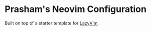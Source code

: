 # Prasham's Neovim Configuration

Built on top of a starter template for [LazyVim](https://github.com/LazyVim/LazyVim).
